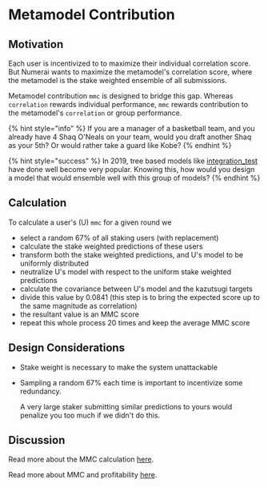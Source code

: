 # Metamodel Contribution

## Motivation

Each user is incentivized to to maximize their individual correlation score. But Numerai wants to maximize the metamodel's correlation score, where the metamodel is the stake weighted ensemble of all submissions.

Metamodel contribution `mmc` is designed to bridge this gap. Whereas `correlation` rewards individual performance, `mmc` rewards contribution to the metamodel's `correlation` or group performance. 

{% hint style="info" %}
If you are a manager of a basketball team, and you already have 4 Shaq O'Neals on your team, would you draft another Shaq as your 5th? Or would rather take a guard like Kobe? 
{% endhint %}

{% hint style="success" %}
In 2019, tree based models like [integration\_test](https://numer.ai/integration_test) have done well become very popular. Knowing this, how would you design a model that would ensemble well with this group of models?
{% endhint %}

## Calculation

To calculate a user's \(U\) `mmc` for a given round we

* select a random 67% of all staking users \(with replacement\)
* calculate the stake weighted predictions of these users
* transform both the stake weighted predictions, and U's model to be uniformly distributed
* neutralize U's model with respect to the uniform stake weighted predictions
* calculate the covariance between U's model and the kazutsugi targets
* divide this value by 0.0841 \(this step is to bring the expected score up to the same magnitude as correlation\)
* the resultant value is an MMC score 
* repeat this whole process 20 times and keep the average MMC score

## Design Considerations

* Stake weight is necessary to make the system unattackable
* Sampling a random 67% each time is important to incentivize some redundancy.  

  A very large staker submitting similar predictions to yours would penalize you too much if we didn't do this.

## Discussion

Read more about the MMC calculation [here](https://forum.numer.ai/t/mmc2-announcement/93).

Read more about MMC and profitability [here](https://forum.numer.ai/t/mmc-payout-details-and-analysis/220).

